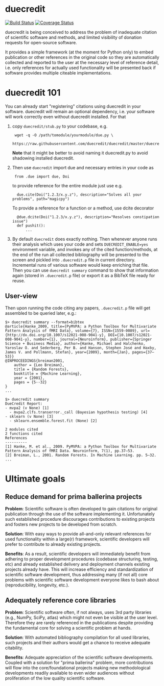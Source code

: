 duecredit
=========

[![Build Status](https://travis-ci.org/duecredit/duecredit.svg?branch=master)](https://travis-ci.org/duecredit/duecredit)
[![Coverage Status](https://coveralls.io/repos/duecredit/duecredit/badge.svg)](https://coveralls.io/r/duecredit/duecredit)


duecredit is being conceived to address the problem of inadequate
citation of scientific software and methods, and limited visibility of
donation requests for open-source software.

It provides a simple framework (at the moment for Python only) to
embed publication or other references in the original code so they are
automatically collected and reported to the user at the necessary
level of reference detail, i.e. only references for actually used
functionality will be presented back if software provides multiple
citeable implementations.

duecredit 101
=============

You can already start "registering" citations using duecredit in your
software.  duecredit will remain an optional dependency, i.e. your software
will work correctly even without duecredit installed.  For that

1. copy `duecredit/stub.py` to your codebase, e.g.

        wget -q -O /path/tomodule/yourmodule/due.py \
          https://raw.githubusercontent.com/duecredit/duecredit/master/duecredit/stub.py


    **Note** that it might be better to avoid naming it duecredit.py to avoid shadowing
    installed duecredit.

2. Then use `duecredit` import due and necessary entries in your code as

        from .due import due, Doi

     to provide reference for the entire module just use e.g.

         due.cite(Doi("1.2.3/x.y.z"), description="Solves all your problems", path="magicpy")

     To provide a reference for a function or a method, use dcite decorator

         @due.dcite(Doi("1.2.3/x.y.z"), description="Resolves constipation issue")
         def pushit():
             ...

3. By default `duecredit` does exactly nothing. Then whenever anyone
   runs their analysis which uses your code and sets
   `DUECREDIT_ENABLE=yes` environment variable, and invokes any of the
   cited function/methods, at the end of the run all collected
   bibliography will be presented to the screen and pickled into
   `.duecredit.p` file in current directory.  Incremental runs of
   various software would keep enriching that file.  Then you can use
   `duecredit summary` command to show that information again (stored
   in `.duecredit.p` file) or export it as a BibTeX file ready for
   reuse.


User-view
---------

Then upon running the code citing any papers, `.duecredit.p` file will get
assembled to be queried later, e.g.:

    $> duecredit summary --format=bibtex
    @article{Hanke_2009, title={PyMVPA: a Python Toolbox for Multivariate Pattern Analysis of fMRI Data}, volume={7}, ISSN={1559-0089}, url={http://dx.doi.org/10.1007/s12021-008-9041-y}, DOI={10.1007/s12021-008-9041-y}, number={1}, journal={Neuroinform}, publisher={Springer Science + Business Media}, author={Hanke, Michael and Halchenko, Yaroslav O. and Sederberg, Per B. and Hanson, Stephen José and Haxby, James V. and Pollmann, Stefan}, year={2009}, month={Jan}, pages={37–53}}
    @INPROCEEDINGS{breiman2001,
        author = {Leo Breiman},
        title = {Random Forests},
        booktitle = {Machine Learning},
        year = {2001},
        pages = {5--32}
    }
    ...

    $> duecredit summary
    DueCredit Report:
    - mvpa2 (v None) [1]
      - mvpa2.clfs.transerror._call (Bayesian hypothesis testing) [4]
    - sklearn (v None) [3]
      - sklearn.ensemble.forest.fit (None) [2]

    2 modules cited
    2 functions cited
    References
    ----------
    [1] Hanke, M. et al., 2009. PyMVPA: a Python Toolbox for Multivariate Pattern Analysis of fMRI Data. Neuroinform, 7(1), pp.37–53.
    [2] Breiman, L., 2001. Random Forests. In Machine Learning. pp. 5–32.
    ...




Ultimate goals
==============

Reduce demand for prima ballerina projects
------------------------------------------

**Problem**: Scientific software is often developed to gain citations for
original publication through the use of the software implementing it.
Unfortunately such established procedure discourages contributions
to existing projects and fosters new projects to be developed from
scratch.

**Solution**: With easy ways to provide all-and-only relevant references
for used functionality within a large(r) framework, scientific
developers will prefer to contribute to already existing projects.

**Benefits**: As a result, scientific developers will immediately benefit
from adhering to proper development procedures (codebase structuring,
testing, etc) and already established delivery and deployment channels
existing projects already have.  This will increase efficiency and
standardization of scientific software development, thus addressing
many (if not all) core problems with scientific software development
everyone likes to bash about (reproducibility, longevity, etc.).

Adequately reference core libraries
-----------------------------------

**Problem**: Scientific software often, if not always, uses 3rd party
libraries (e.g., NumPy, SciPy, atlas) which might not even be visible
at the user level.  Therefore they are rarely referenced in the
publications despite providing the fundamental core for solving a
scientific problem at hands.

**Solution**: With automated bibliography compilation for all used
libraries, such projects and their authors would get a chance to
receive adequate citability.

**Benefits**: Adequate appreciation of the scientific software
developments.  Coupled with a solution for "prima ballerina" problem,
more contributions will flow into the core/foundational projects
making new methodological developments readily available to even wider
audiences without proliferation of the low quality scientific software.
